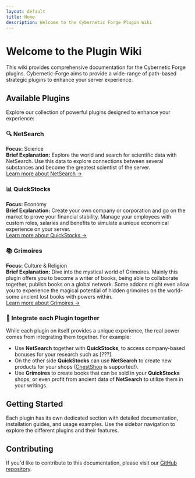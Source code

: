 ```yaml
---
layout: default
title: Home
description: Welcome to the Cybernetic Forge Plugin Wiki
---
```


# Welcome to the Plugin Wiki

This wiki provides comprehensive documentation for the Cybernetic Forge plugins. Cybernetic-Forge aims to provide a wide-range of path-based strategic plugins to enhance your server experience.

## Available Plugins

Explore our collection of powerful plugins designed to enhance your experience:

### 🔍 NetSearch
**Focus:** Science<br>
**Brief Explanation:** Explore the world and search for scientific data with NetSearch. Use this data to explore connections between several substances and become the greatest scientist of the server.<br>
[Learn more about NetSearch →](/netsearch/)

### 📊 QuickStocks
**Focus:** Economy<br>
**Brief Explanation:** Create your own company or corporation and go on the market to prove your financial stability. Manage your employees with custom roles, salaries and benefits to simulate a unique economical experience on your server.<br>
[Learn more about QuickStocks →](/quickstocks/)

### 📚 Grimoires
**Focus:** Culture & Religion<br>
**Brief Explanation:** Dive into the mystical world of Grimoires. Mainly this plugin offers you to become a writer of books, being able to collaborate together, publish books on a global network. Some addons might even allow you to experience the magical potential of hidden grimoires on the world- some ancient lost books with powers within.<br>
[Learn more about Grimoires →](/grimoires/)

### 🔗 Integrate each Plugin together
While each plugin on itself provides a unique experience, the real power comes from integrating them together. For example:
- Use **NetSearch** together with **QuickStocks**, to access company-based bonuses for your research such as [???].
- On the other side **QuickStocks** can use **NetSearch** to create new products for your shops ([ChestShop](https://modrinth.com/plugin/chestshop) is supported!).
- Use **Grimoires** to create books that can be sold in your **QuickStocks** shops, or even profit from ancient data of **NetSearch** to utilize them in your writings.
## Getting Started

Each plugin has its own dedicated section with detailed documentation, installation guides, and usage examples. Use the sidebar navigation to explore the different plugins and their features.

## Contributing

If you'd like to contribute to this documentation, please visit our [GitHub repository](https://github.com/Cybernetic-Forge/Plugin-Wiki).
